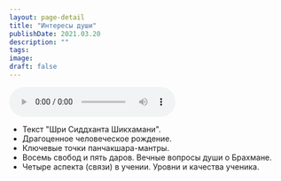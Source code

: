 ```yaml
---
layout: page-detail
title: "Интересы души"
publishDate: 2021.03.20
description: ""
tags:
image:
draft: false
---
```


<audio title="2021.03.20 - Интересы души.mp3" src="https://filer-api.advayta.org/v1.0/public/files/73077" controls=""></audio>

* Текст "Шри Сиддханта Шикхамани".
* Драгоценное человеческое рождение.
* Ключевые точки панчакшара-мантры.
* Восемь свобод и пять даров. Вечные вопросы души о Брахмане.
* Четыре аспекта (связи) в учении. Уровни и качества ученика.

  
